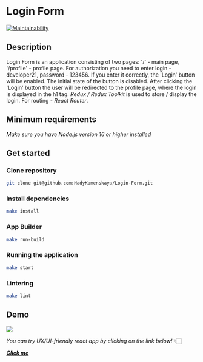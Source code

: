 # Login Form

[![Maintainability](https://api.codeclimate.com/v1/badges/6a55b20382b07eac9044/maintainability)](https://codeclimate.com/github/NadyKamenskaya/Login-Form/maintainability)

## Description

Login Form is an application consisting of two pages: '/' - main page, '/profile' - profile page. For authorization you need to enter login - developer21, password - 123456. If you enter it correctly, the 'Login' button will be enabled. The initial state of the button is disabled.
After clicking the 'Login' button the user will be redirected to the profile page, where the login is displayed in the h1 tag.
_Redux / Redux Toolkit_ is used to store / display the login. For routing - _React Router_.

## Minimum requirements

_Make sure you have Node.js version 16 or higher installed_

## Get started

### Clone repository

```bash
git clone git@github.com:NadyKamenskaya/Login-Form.git
```

### Install dependencies

```bash
make install
```

### App Builder

```bash
make run-build
```

### Running the application

```bash
make start
```

### Lintering

```bash
make lint
```

## Demo

<img src=https://github.com/NadyKamenskaya/frontend-project-12/blob/main/frontend/images/logIn.png>

_You can try UX/UI-friendly react app by clicking on the link below!_ 👇🏻

[_**Click me**_](https://login-form-uyo8.onrender.com)
